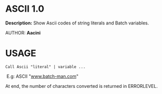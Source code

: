 # ASCII 1.0
**Description:**
Show Ascii codes of string literals and Batch variables.

AUTHOR:	**Aacini**

# USAGE

<code>Call Ascii "literal" | variable ...</code>

​		E.g: ASCII "www.batch-man.com"

At end, the number of characters converted is returned in ERRORLEVEL.
